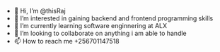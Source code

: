 - 👋 Hi, I’m @thisRaj
- 👀 I’m interested in gaining backend and frontend programming skills
- 🌱 I’m currently learning software enginnering at ALX
- 💞️ I’m looking to collaborate on anything i am able to handle
- 📫 How to reach me +256701147518

<!---
thisRaj/thisRaj is a ✨ special ✨ repository because its `README.md` (this file) appears on your GitHub profile.
You can click the Preview link to take a look at your changes.
--->
